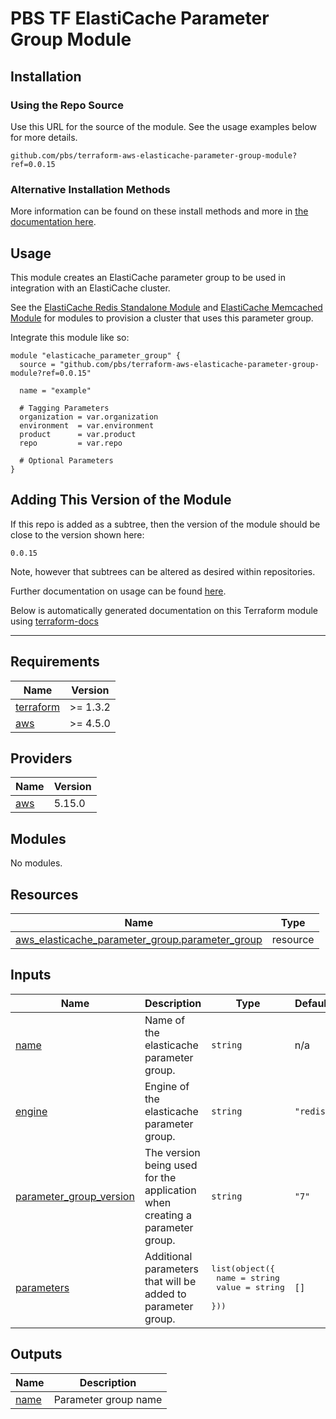 # PBS TF ElastiCache Parameter Group Module

## Installation

### Using the Repo Source

Use this URL for the source of the module. See the usage examples below for more details.

```hcl
github.com/pbs/terraform-aws-elasticache-parameter-group-module?ref=0.0.15
```

### Alternative Installation Methods

More information can be found on these install methods and more in [the documentation here](./docs/general/install).

## Usage

This module creates an ElastiCache parameter group to be used in integration with an ElastiCache cluster.

See the [ElastiCache Redis Standalone Module](https://github.com/pbs/terraform-aws-elasticache-redis-standalone-module) and [ElastiCache Memcached Module](https://github.com/pbs/terraform-aws-elasticache-memcached-module) for modules to provision a cluster that uses this parameter group.

Integrate this module like so:

```hcl
module "elasticache_parameter_group" {
  source = "github.com/pbs/terraform-aws-elasticache-parameter-group-module?ref=0.0.15"

  name = "example"

  # Tagging Parameters
  organization = var.organization
  environment  = var.environment
  product      = var.product
  repo         = var.repo

  # Optional Parameters
}
```

## Adding This Version of the Module

If this repo is added as a subtree, then the version of the module should be close to the version shown here:

`0.0.15`

Note, however that subtrees can be altered as desired within repositories.

Further documentation on usage can be found [here](./docs).

Below is automatically generated documentation on this Terraform module using [terraform-docs][terraform-docs]

---

[terraform-docs]: https://github.com/terraform-docs/terraform-docs

## Requirements

| Name | Version |
|------|---------|
| <a name="requirement_terraform"></a> [terraform](#requirement\_terraform) | >= 1.3.2 |
| <a name="requirement_aws"></a> [aws](#requirement\_aws) | >= 4.5.0 |

## Providers

| Name | Version |
|------|---------|
| <a name="provider_aws"></a> [aws](#provider\_aws) | 5.15.0 |

## Modules

No modules.

## Resources

| Name | Type |
|------|------|
| [aws_elasticache_parameter_group.parameter_group](https://registry.terraform.io/providers/hashicorp/aws/latest/docs/resources/elasticache_parameter_group) | resource |

## Inputs

| Name | Description | Type | Default | Required |
|------|-------------|------|---------|:--------:|
| <a name="input_name"></a> [name](#input\_name) | Name of the elasticache parameter group. | `string` | n/a | yes |
| <a name="input_engine"></a> [engine](#input\_engine) | Engine of the elasticache parameter group. | `string` | `"redis"` | no |
| <a name="input_parameter_group_version"></a> [parameter\_group\_version](#input\_parameter\_group\_version) | The version being used for the application when creating a parameter group. | `string` | `"7"` | no |
| <a name="input_parameters"></a> [parameters](#input\_parameters) | Additional parameters that will be added to parameter group. | <pre>list(object({<br>    name  = string<br>    value = string<br>  }))</pre> | `[]` | no |

## Outputs

| Name | Description |
|------|-------------|
| <a name="output_name"></a> [name](#output\_name) | Parameter group name |
